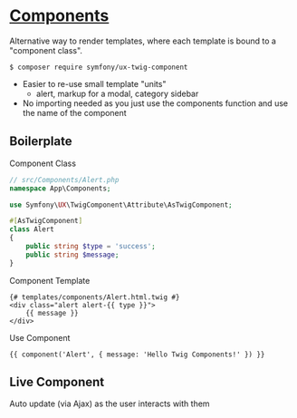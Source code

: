 # [Components](https://symfony.com/bundles/ux-twig-component/current/index.html)

Alternative way to render templates, where each template is bound to a "component class".

`$ composer require symfony/ux-twig-component`

- Easier to re-use small template "units"
  - alert, markup for a modal, category sidebar
- No importing needed as you just use the components function and use the name of the component

## Boilerplate

Component Class
```php
// src/Components/Alert.php
namespace App\Components;

use Symfony\UX\TwigComponent\Attribute\AsTwigComponent;

#[AsTwigComponent]
class Alert
{
    public string $type = 'success';
    public string $message;
}
```

Component Template
```twig
{# templates/components/Alert.html.twig #}
<div class="alert alert-{{ type }}">
    {{ message }}
</div>
```

Use Component
```twig
{{ component('Alert', { message: 'Hello Twig Components!' }) }}
```

## Live Component

Auto update (via Ajax) as the user interacts with them